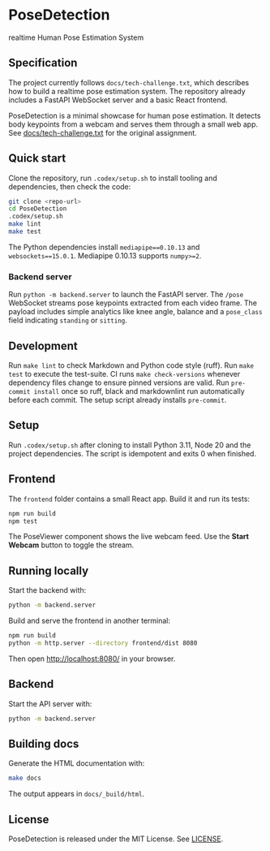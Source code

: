 # PoseDetection

realtime Human Pose Estimation System

## Specification

The project currently follows `docs/tech-challenge.txt`, which describes how
to build a realtime pose estimation system. The repository already includes a
FastAPI WebSocket server and a basic React frontend.

PoseDetection is a minimal showcase for human pose estimation. It detects body
keypoints from a webcam and serves them through a small web app. See
[docs/tech-challenge.txt](docs/tech-challenge.txt) for the original assignment.

## Quick start

Clone the repository, run `.codex/setup.sh` to install tooling and
dependencies, then check the code:

```bash
git clone <repo-url>
cd PoseDetection
.codex/setup.sh
make lint
make test
```

The Python dependencies install `mediapipe==0.10.13` and
`websockets==15.0.1`. Mediapipe 0.10.13 supports `numpy>=2`.

### Backend server

Run `python -m backend.server` to launch the FastAPI server. The `/pose`
WebSocket streams pose keypoints extracted from each video frame. The
payload includes simple analytics like knee angle, balance and a
``pose_class`` field indicating ``standing`` or ``sitting``.

## Development

Run `make lint` to check Markdown and Python code style (ruff).
Run `make test` to execute the test-suite.
CI runs `make check-versions` whenever dependency files change to
ensure pinned versions are valid.
Run `pre-commit install` once so ruff, black and markdownlint run
automatically before each commit. The setup script already installs
`pre-commit`.

## Setup

Run `.codex/setup.sh` after cloning to install Python 3.11, Node 20 and the
project dependencies. The script is idempotent and exits 0 when finished.

## Frontend

The `frontend` folder contains a small React app. Build it and run its tests:

```bash
npm run build
npm test
```

The PoseViewer component shows the live webcam feed. Use the **Start Webcam**
button to toggle the stream.

## Running locally

Start the backend with:

```bash
python -m backend.server
```

Build and serve the frontend in another terminal:

```bash
npm run build
python -m http.server --directory frontend/dist 8080
```

Then open [http://localhost:8080/](http://localhost:8080/) <!-- lychee skip -->
in your browser.

## Backend

Start the API server with:

```bash
python -m backend.server
```

## Building docs

Generate the HTML documentation with:

```bash
make docs
```

The output appears in `docs/_build/html`.

## License

PoseDetection is released under the MIT License. See [LICENSE](LICENSE).
